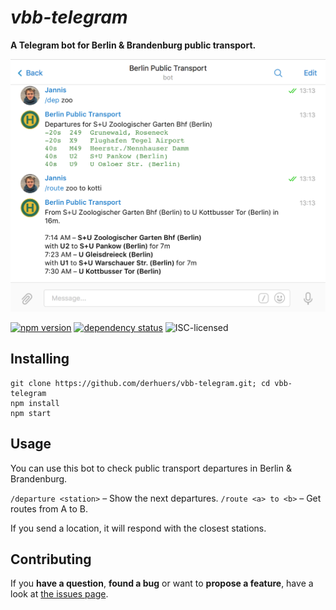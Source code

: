 # *vbb-telegram*

**A Telegram bot for Berlin & Brandenburg public transport.**

![the bot in action](screenshot.png)

[![npm version](https://img.shields.io/npm/v/vbb-telegram.svg)](https://www.npmjs.com/package/vbb-telegram)
[![dependency status](https://img.shields.io/david/dev/derhuerst/vbb-telegram.svg)](https://david-dm.org/derhuerst/vbb-telegram)
![ISC-licensed](https://img.shields.io/github/license/derhuerst/vbb-telegram.svg)


## Installing

```shell
git clone https://github.com/derhuers/vbb-telegram.git; cd vbb-telegram
npm install
npm start
```


## Usage

You can use this bot to check public transport departures in Berlin & Brandenburg.

`/departure <station>` – Show the next departures.
`/route <a> to <b>` – Get routes from A to B.

If you send a location, it will respond with the closest stations.


## Contributing

If you **have a question**, **found a bug** or want to **propose a feature**, have a look at [the issues page](https://github.com/derhuerst/vbb-telegram/issues).

